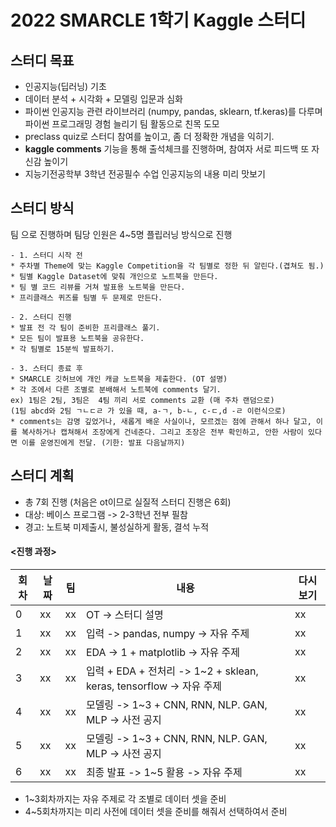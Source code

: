 ﻿# 2022 SMARCLE 1학기 Kaggle 스터디

## 스터디 목표
 * 인공지능(딥러닝) 기초
 * 데이터 분석 + 시각화 + 모델링 입문과 심화
 * 파이썬 인공지능 관련 라이브러리 (numpy, pandas, sklearn, tf.keras)를 다루며 파이썬 프로그래밍 경험 늘리기
팀 활동으로 친목 도모
 * preclass quiz로 스터디 참여를 높이고, 좀 더 정확한 개념을 익히기. 
 * **kaggle comments** 기능을 통해 출석체크를 진행하며, 참여자 서로  피드백 또 자신감 높이기
 * 지능기전공학부 3학년 전공필수 수업 인공지능의 내용 미리 맛보기

## 스터디 방식
팀 으로 진행하며 팀당 인원은 4~5명 플립러닝 방식으로 진행
```
- 1. 스터디 시작 전
* 주차별 Theme에 맞는 Kaggle Competition을 각 팀별로 정한 뒤 알린다.(겹쳐도 됨.) 
* 팀별 Kaggle Dataset에 맞춰 개인으로 노트북을 만든다.
* 팀 별 코드 리뷰를 거쳐 발표용 노트북을 만든다. 
* 프리클래스 퀴즈를 팀별 두 문제로 만든다.

- 2. 스터디 진행
* 발표 전 각 팀이 준비한 프리클래스 풀기.
* 모든 팀이 발표용 노트북을 공유한다.
* 각 팀별로 15분씩 발표하기.

- 3. 스터디 종료 후
* SMARCLE 깃허브에 개인 캐글 노트북을 제출한다. (OT 설명)
* 각 조에서 다른 조별로 분배해서 노트북에 comments 달기.
ex) 1팀은 2팀, 3팀은  4팀 끼리 서로 comments 교환 (매 주차 랜덤으로) 
(1팀 abcd와 2팀 ㄱㄴㄷㄹ 가 있을 때, a-ㄱ, b-ㄴ, c-ㄷ,d -ㄹ 이런식으로)
* comments는 감명 깊었거나, 새롭게 배운 사실이나, 모르겠는 점에 관해서 하나 달고, 이를 복사하거나 캡쳐해서 조장에게 건네준다. 그리고 조장은 전부 확인하고, 안한 사람이 있다면 이를 운영진에게 전달. (기한: 발표 다음날까지)
```

## 스터디 계획
* 총 7회 진행 (처음은 ot이므로 실질적 스터디 진행은 6회)
* 대상: 베이스 프로그램 -> 2-3학년 전부 필참 
* 경고: 노트북 미제출시, 불성실하게 활동, 결석 누적

#### <진행 과정>
| 회차 | 날짜 | 팀 | 내용 | 다시보기 |
| --- | --- | --- | --- | --- |
| 0 | xx | xx | OT -> 스터디 설명 | xx |
| 1 | xx | xx | 입력 -> pandas, numpy -> 자유 주제 | xx |
| 2 | xx | xx | EDA -> 1 + matplotlib -> 자유 주제 | xx |
| 3 | xx | xx | 입력 + EDA + 전처리 -> 1~2 + sklean, keras, tensorflow -> 자유 주제 | xx |
| 4 | xx | xx | 모델링 -> 1~3 + CNN, RNN, NLP. GAN, MLP -> 사전 공지 | xx |
| 5 | xx | xx | 모델링 -> 1~3 + CNN, RNN, NLP. GAN, MLP -> 사전 공지 | xx |
| 6 | xx | xx | 최종 발표 -> 1~5 활용 -> 자유 주제 | xx |

* 1~3회차까지는 자유 주제로 각 조별로 데이터 셋을 준비
* 4~5회차까지는 미리 사전에 데이터 셋을 준비를 해줘서 선택하여서 준비

